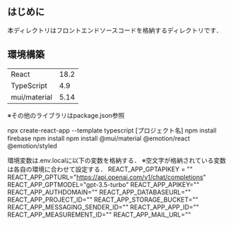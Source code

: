 ## はじめに
本ディレクトリはフロントエンドソースコードを格納するディレクトリです．

## 環境構築
|              |      |
| ------------ | ---- |
| React        | 18.2 |
| TypeScript   | 4.9  |
| mui/material | 5.14 |

※その他のライブラリはpackage.json参照

npx create-react-app --template typescript [プロジェクト名]
npm install firebase
npm install npm install @mui/material @emotion/react @emotion/styled

環境変数は.env.localに以下の変数を格納する．
※空文字が格納されている変数は各自の環境に合わせて設定する．
REACT_APP_GPTAPIKEY = ""
REACT_APP_GPTURL="https://api.openai.com/v1/chat/completions"
REACT_APP_GPTMODEL="gpt-3.5-turbo"
REACT_APP_APIKEY=""
REACT_APP_AUTHDOMAIN=""
REACT_APP_DATABASEURL=""
REACT_APP_PROJECT_ID=""
REACT_APP_STORAGE_BUCKET=""
REACT_APP_MESSAGING_SENDER_ID=""
REACT_APP_APP_ID=""
REACT_APP_MEASUREMENT_ID=""
REACT_APP_MAIL_URL=""
